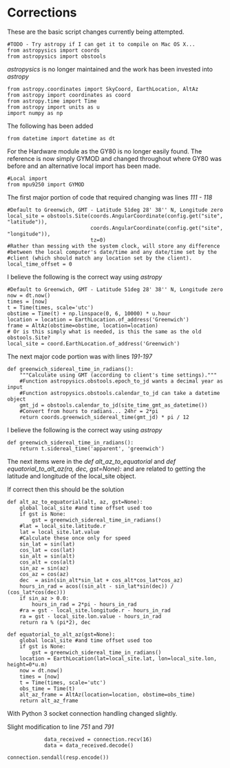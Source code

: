 # Corrections

These are the basic script changes currently being attempted.

```
#TODO - Try astropy if I can get it to compile on Mac OS X...
from astropysics import coords
from astropysics import obstools
```

*astropysics* is no longer maintained and the work has been invested into *astropy*

```
from astropy.coordinates import SkyCoord, EarthLocation, AltAz
from astropy import coordinates as coord
from astropy.time import Time
from astropy import units as u
import numpy as np
```

The following has been added

```
from datetime import datetime as dt
```

For the Hardware module as the GY80 is no longer easily found. The reference is now simply GYMOD and changed throughout where GY80 was before and an alternative local import has been made.

```
#Local import
from mpu9250 import GYMOD
```

The first major portion of code that required changing was lines *111 - 118*

```
#Default to Greenwich, GMT - Latitude 51deg 28' 38'' N, Longitude zero
local_site = obstools.Site(coords.AngularCoordinate(config.get("site", "latitude")),
                           coords.AngularCoordinate(config.get("site", "longitude")),
                           tz=0)
#Rather than messing with the system clock, will store any difference
#between the local computer's date/time and any date/time set by the
#client (which should match any location set by the client).
local_time_offset = 0
```

I believe the following is the correct way using *astropy*

```
#Default to Greenwich, GMT - Latitude 51deg 28' 38'' N, Longitude zero
now = dt.now()
times = [now]
t = Time(times, scale='utc')
obstime = Time(t) + np.linspace(0, 6, 10000) * u.hour
location = location = EarthLocation.of_address('Greenwich')
frame = AltAz(obstime=obstime, location=location)
# Or is this simply what is needed, is this the same as the old obstools.Site?
local_site = coord.EarthLocation.of_address('Greenwich')
```

The next major code portion was with lines *191-197*

```
def greenwich_sidereal_time_in_radians():
    """Calculate using GMT (according to client's time settings)."""
    #Function astropysics.obstools.epoch_to_jd wants a decimal year as input
    #Function astropysics.obstools.calendar_to_jd can take a datetime object
    gmt_jd = obstools.calendar_to_jd(site_time_gmt_as_datetime())
    #Convert from hours to radians... 24hr = 2*pi
    return coords.greenwich_sidereal_time(gmt_jd) * pi / 12
```

I believe the following is the correct way using *astropy*

```
def greenwich_sidereal_time_in_radians():
    return t.sidereal_time('apparent', 'greenwich') 
```

The next items were in the *def alt_az_to_equatorial* and *def equatorial_to_alt_az(ra, dec, gst=None):* and are related to getting the latitude and longitude of the local_site object.

If correct then this should be the solution

```
def alt_az_to_equatorial(alt, az, gst=None):
    global local_site #and time offset used too
    if gst is None:
        gst = greenwich_sidereal_time_in_radians()
    #lat = local_site.latitude.r
    lat = local_site.lat.value
    #Calculate these once only for speed
    sin_lat = sin(lat)
    cos_lat = cos(lat)
    sin_alt = sin(alt)
    cos_alt = cos(alt)
    sin_az = sin(az)
    cos_az = cos(az)
    dec  = asin(sin_alt*sin_lat + cos_alt*cos_lat*cos_az)
    hours_in_rad = acos((sin_alt - sin_lat*sin(dec)) / (cos_lat*cos(dec)))
    if sin_az > 0.0:
        hours_in_rad = 2*pi - hours_in_rad
    #ra = gst - local_site.longitude.r - hours_in_rad
    ra = gst - local_site.lon.value - hours_in_rad
    return ra % (pi*2), dec

def equatorial_to_alt_az(gst=None):
    global local_site #and time offset used too
    if gst is None:
        gst = greenwich_sidereal_time_in_radians()
    location = EarthLocation(lat=local_site.lat, lon=local_site.lon, height=0*u.m)
    now = dt.now()
    times = [now]
    t = Time(times, scale='utc')
    obs_time = Time(t)
    alt_az_frame = AltAz(location=location, obstime=obs_time) 
    return alt_az_frame
```

With Python 3 socket connection handling changed slightly.

Slight modification to line *751* and *791*

```
            data_received = connection.recv(16)
            data = data_received.decode()
```

```
connection.sendall(resp.encode())
```